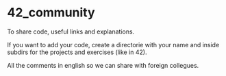 # 42_community
To share code, useful links and explanations.

If you want to add your code, create a directorie with your name and inside subdirs for the projects and exercises (like in 42).

All the comments in english so we can share with foreign collegues.